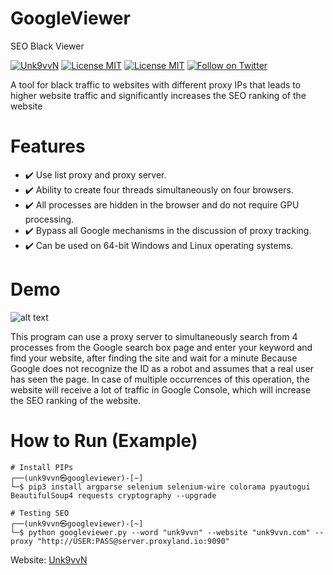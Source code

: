 # GoogleViewer
SEO Black Viewer

[![Unk9vvN](https://img.shields.io/badge/Unk9vvN-GoogleViewer-green.svg)](https://github.com/unk9vvn/GoogleViewer)
[![License MIT](https://img.shields.io/github/license/mashape/apistatus.svg)](https://github.com/unk9vvn/GoogleViewer/blob/master/LICENSE)
[![License MIT](https://img.shields.io/badge/telegram-channel-orange.svg)](https://t.me/Unk9vvN)
[![Follow on Twitter](https://img.shields.io/twitter/follow/espadrine.svg?label=Follow&style=social)](https://twitter.com/intent/follow?screen_name=unk9vvn)


A tool for black traffic to websites with different proxy IPs that leads to higher website traffic and significantly increases the SEO ranking of the website

# Features
- :heavy_check_mark: Use list proxy and proxy server.
- :heavy_check_mark: Ability to create four threads simultaneously on four browsers.
- :heavy_check_mark: All processes are hidden in the browser and do not require GPU processing.
- :heavy_check_mark: Bypass all Google mechanisms in the discussion of proxy tracking.
- :heavy_check_mark: Can be used on 64-bit Windows and Linux operating systems.


# Demo

![alt text][logo]

[logo]: https://raw.githubusercontent.com/unk9vvn/AndTroj/master/menu.jpg "Logo Title Text 2"


This program can use a proxy server to simultaneously search from 4 processes from the Google search box page and enter your keyword and find your website, after finding the site and wait for a minute Because Google does not recognize the ID as a robot and assumes that a real user has seen the page. In case of multiple occurrences of this operation, the website will receive a lot of traffic in Google Console, which will increase the SEO ranking of the website.


# How to Run (Example)
```
# Install PIPs
┌──(unk9vvn㉿googleviewer)-[~]
└─$ pip3 install argparse selenium selenium-wire colorama pyautogui BeautifulSoup4 requests cryptography --upgrade

# Testing SEO
┌──(unk9vvn㉿googleviewer)-[~]
└─$ python googleviewer.py --word "unk9vvn" --website "unk9vvn.com" --proxy "http://USER:PASS@server.proxyland.io:9090"
```

Website: [Unk9vvN](https://unk9vvn.com)
